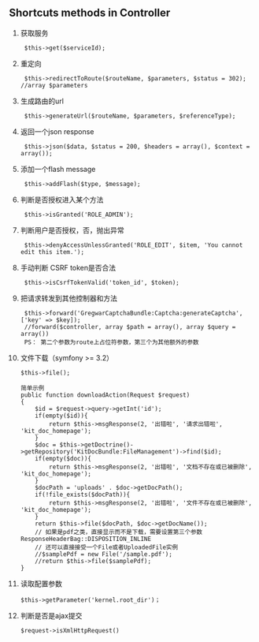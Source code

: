 ## Shortcuts methods in Controller

1. 获取服务

 		$this->get($serviceId);

2. 重定向

 		$this->redirectToRoute($routeName, $parameters, $status = 302); //array $parameters

3. 生成路由的url

 		$this->generateUrl($routeName, $parameters, $referenceType);

4. 返回一个json response

 		$this->json($data, $status = 200, $headers = array(), $context = array());

5. 添加一个flash message

 		$this->addFlash($type, $message);

6. 判断是否授权进入某个方法

 		$this->isGranted('ROLE_ADMIN');

7. 判断用户是否授权，否，抛出异常

 		$this->denyAccessUnlessGranted('ROLE_EDIT', $item, 'You cannot edit this item.');

8. 手动判断 CSRF token是否合法

 		$this->isCsrfTokenValid('token_id', $token);

9. 把请求转发到其他控制器和方法

 		$this->forward('GregwarCaptchaBundle:Captcha:generateCaptcha', ['key' => $key]);
 		//forward($controller, array $path = array(), array $query = array())
		PS： 第二个参数为route上占位符参数，第三个为其他额外的参数

10. 文件下载（symfony >= 3.2）

		$this->file();

		简单示例
		public function downloadAction(Request $request)
		{
		    $id = $request->query->getInt('id');
		    if(empty($id)){
		        return $this->msgResponse(2, '出错啦', '请求出错啦', 'kit_doc_homepage');
		    }
		    $doc = $this->getDoctrine()->getRepository('KitDocBundle:FileManagement')->find($id);
		    if(empty($doc)){
		        return $this->msgResponse(2, '出错啦', '文档不存在或已被删除', 'kit_doc_homepage');
		    }
		    $docPath = 'uploads' . $doc->getDocPath();
		    if(!file_exists($docPath)){
		        return $this->msgResponse(2, '出错啦', '文件不存在或已被删除', 'kit_doc_homepage');
		    }
		    return $this->file($docPath, $doc->getDocName()); 
			// 如果是pdf之类，直接显示而不是下载，需要设置第三个参数ResponseHeaderBag::DISPOSITION_INLINE
			// 还可以直接接受一个File或者UploadedFile实例
			//$samplePdf = new File('/sample.pdf');
			//return $this->file($samplePdf);
		}

11. 读取配置参数

		$this->getParameter('kernel.root_dir')；
		
12. 判断是否是ajax提交

		$request->isXmlHttpRequest()

